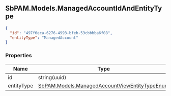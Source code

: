 
<h2 id="tocS_SbPAM.Models.ManagedAccountIdAndEntityType">SbPAM.Models.ManagedAccountIdAndEntityType</h2>

<a id="schemasbpam.models.managedaccountidandentitytype"></a>
<a id="schema_SbPAM.Models.ManagedAccountIdAndEntityType"></a>
<a id="tocSsbpam.models.managedaccountidandentitytype"></a>
<a id="tocssbpam.models.managedaccountidandentitytype"></a>

```json
{
  "id": "497f6eca-6276-4993-bfeb-53cbbbba6f08",
  "entityType": "ManagedAccount"
}

```

### Properties

|Name|Type|Required|Restrictions|Description|
|---|---|---|---|---|
|id|string(uuid)|false|none|none|
|entityType|[SbPAM.Models.ManagedAccountViewEntityTypeEnum](../Models/sbpam.models.managedaccountviewentitytypeenum.md)|false|none|none|


